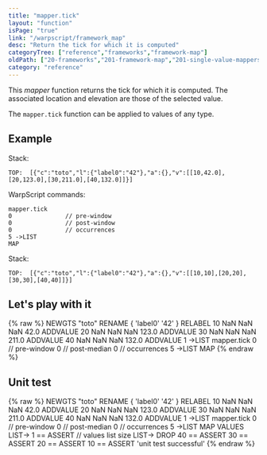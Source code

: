 ```yaml
---
title: "mapper.tick"
layout: "function"
isPage: "true"
link: "/warpscript/framework_map"
desc: "Return the tick for which it is computed"
categoryTree: ["reference","frameworks","framework-map"]
oldPath: ["20-frameworks","201-framework-map","201-single-value-mappers","270-mapper_tick.html.md"]
category: "reference"
---
```

 

This *mapper* function returns the tick for which it is computed. The associated location and elevation are those of the selected value.

The `mapper.tick` function can be applied to values of any type.


## Example ##

Stack:

    TOP:  [{"c":"toto","l":{"label0":"42"},"a":{},"v":[[10,42.0],[20,123.0],[30,211.0],[40,132.0]]}]

WarpScript commands:

    mapper.tick
    0				// pre-window
    0				// post-window
    0				// occurrences
    5 ->LIST
    MAP

Stack: 

    TOP:  [{"c":"toto","l":{"label0":"42"},"a":{},"v":[[10,10],[20,20],[30,30],[40,40]]}]

## Let's play with it ##

{% raw %}
<warp10-warpscript-widget>NEWGTS "toto" RENAME 
{ 'label0' '42' } RELABEL
10 NaN NaN NaN  42.0 ADDVALUE
20 NaN NaN NaN 123.0 ADDVALUE
30 NaN NaN NaN 211.0 ADDVALUE
40 NaN NaN NaN 132.0 ADDVALUE
1 ->LIST
mapper.tick
0  				// pre-window
0  				// post-median
0  				// occurrences
5 ->LIST
MAP
</warp10-warpscript-widget>
{% endraw %}    


## Unit test ##

{% raw %}
<warp10-warpscript-widget>NEWGTS "toto" RENAME 
{ 'label0' '42' } RELABEL
10 NaN NaN NaN  42.0 ADDVALUE
20 NaN NaN NaN 123.0 ADDVALUE
30 NaN NaN NaN 211.0 ADDVALUE
40 NaN NaN NaN 132.0 ADDVALUE
1 ->LIST
mapper.tick
0  				// pre-window
0  				// post-median
0  				// occurrences
5 ->LIST
MAP
VALUES LIST-> 
1 == ASSERT   // values list size
LIST-> DROP
40 == ASSERT
30 == ASSERT
20 == ASSERT
10 == ASSERT
'unit test successful'
</warp10-warpscript-widget>
{% endraw %}        